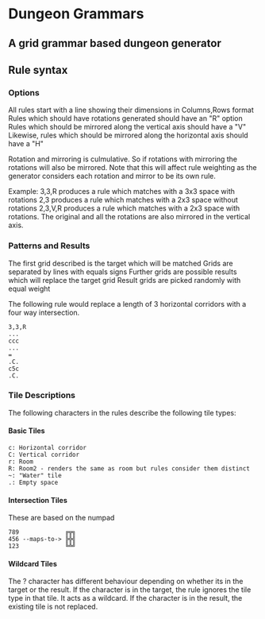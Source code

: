 # Dungeon Grammars
## A grid grammar based dungeon generator

## Rule syntax
### Options
All rules start with a line showing their dimensions in Columns,Rows format
Rules which should have rotations generated should have an "R" option
Rules which should be mirrored along the vertical axis should have a "V"
Likewise, rules which should be mirrored along the horizontal axis should have a "H"

Rotation and mirroring is culmulative. So if rotations with mirroring the rotations will also be mirrored. Note that this will affect rule weighting as the generator considers each rotation and mirror to be its own rule.

Example:
3,3,R produces a rule which matches with a 3x3 space with rotations
2,3 produces a rule which matches with a 2x3 space without rotations
2,3,V,R produces a rule which matches with a 2x3 space with rotations. The original and all the rotations are also mirrored in the vertical axis.

### Patterns and Results
The first grid described is the target which will be matched
Grids are separated by lines with equals signs
Further grids are possible results which will replace the target grid 
Result grids are picked randomly with equal weight

The following rule would replace a length of 3 horizontal corridors with a four way intersection.
```
3,3,R
...
ccc
...
=
.C.
c5c
.C.
```

### Tile Descriptions
The following characters in the rules describe the following tile types:

#### Basic Tiles
```
c: Horizontal corridor
C: Vertical corridor
r: Room
R: Room2 - renders the same as room but rules consider them distinct
~: "Water" tile
.: Empty space
```

#### Intersection Tiles
These are based on the numpad
```
789             ╔╦╗
456 --maps-to-> ╠╬╣
123             ╚╩╝
```

#### Wildcard Tiles
The ? character has different behaviour depending on whether its in the target or the result.
If the character is in the target, the rule ignores the tile type in that tile. It acts as a wildcard.
If the character is in the result, the existing tile is not replaced.